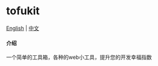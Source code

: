 # tofukit

[English](./README.md) | [中文](./README.zh-CN.md)

#### 介绍

一个简单的工具箱，各种的web小工具，提升您的开发幸福指数

